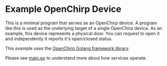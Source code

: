 # Example OpenChirp Device
This is a minimal program that serves as an OpenChirp device.
A program like this is used as the underlying target of a single OpenChirp
device.
As an example, this device represents a physical door. You can request to
open it and independently it reports it's open/closed status.

This example uses the [OpenChirp Golang framework library](https://github.com/OpenChirp/framework).

Please see [main.go](main.go) to understand more about how services operate.